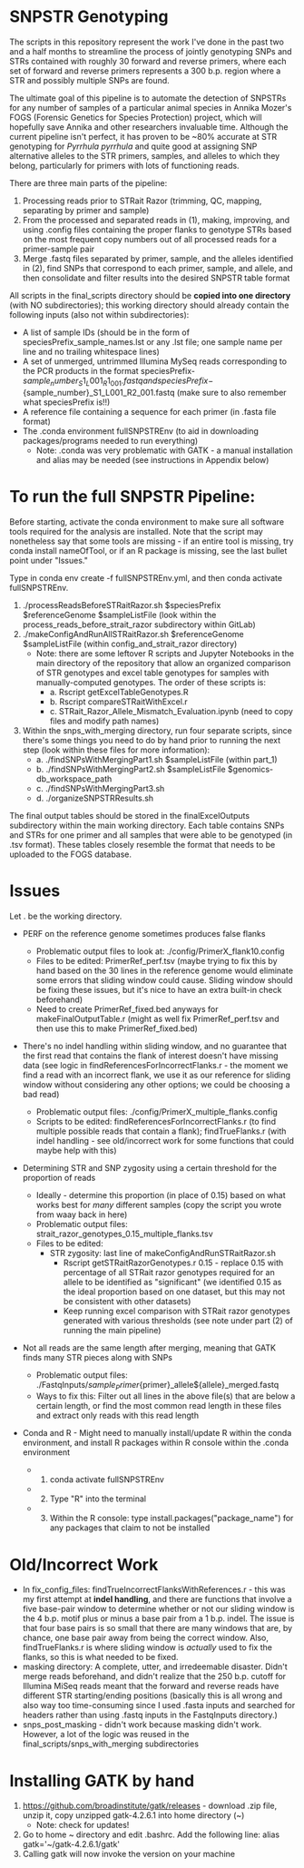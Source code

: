 # SNPSTR Genotyping

The scripts in this repository represent the work I've done in the past two and a half months to streamline the process of jointly genotyping SNPs and STRs contained with roughly 30 forward and reverse primers, where each set of forward and reverse primers represents a 300 b.p. region where a STR and possibly multiple SNPs are found.

The ultimate goal of this pipeline is to automate the detection of SNPSTRs for any number of samples of a particular animal species in Annika Mozer's FOGS (Forensic Genetics for Species Protection) project, which will hopefully save Annika and other researchers invaluable time. Although the current pipeline isn't perfect, it has proven to be ~80% accurate at STR genotyping for *Pyrrhula pyrrhula* and quite good at assigning SNP alternative alleles to the STR primers, samples, and alleles to which they belong, particularly for primers with lots of functioning reads. 

There are three main parts of the pipeline:
1. Processing reads prior to STRait Razor (trimming, QC, mapping, separating by primer and sample)
2. From the processed and separated reads in (1), making, improving, and using .config files containing the proper flanks to genotype STRs based on the most frequent copy numbers out of all processed reads for a primer-sample pair
3. Merge .fastq files separated by primer, sample, and the alleles identified in (2), find SNPs that correspond to each primer, sample, and allele, and then consolidate and filter results into the desired SNPSTR table format

All scripts in the final_scripts directory should be **copied into one directory** (with NO subdirectories); this working directory should already contain the following inputs (also not within subdirectories):
* A list of sample IDs (should be in the form of speciesPrefix_sample_names.lst or any .lst file; one sample name per line and no trailing whitespace lines)
* A set of unmerged, untrimmed Illumina MySeq reads corresponding to the PCR products in the format speciesPrefix-${sample_number}_S1_L001_R1_001.fastq and speciesPrefix-${sample_number}_S1_L001_R2_001.fastq (make sure to also remember what speciesPrefix is!!)
* A reference file containing a sequence for each primer (in .fasta file format)
* The .conda environment fullSNPSTREnv (to aid in downloading packages/programs needed to run everything)
    * Note: .conda was very problematic with GATK - a manual installation and alias may be needed (see instructions in Appendix below)


# To run the full SNPSTR Pipeline:
Before starting, activate the conda environment to make sure all software tools required for the analysis are installed. Note that the script may nonetheless say that some tools are missing - if an entire tool is missing, try conda install nameOfTool, or if an R package is missing, see the last bullet point under "Issues."

Type in conda env create -f fullSNPSTREnv.yml, and then conda activate fullSNPSTREnv.

1. ./processReadsBeforeSTRaitRazor.sh $speciesPrefix $referenceGenome $sampleListFile (look within the process_reads_before_strait_razor subdirectory within GitLab)
2. ./makeConfigAndRunAllSTRaitRazor.sh $referenceGenome $sampleListFile (within config_and_strait_razor directory)
    * Note: there are some leftover R scripts and Jupyter Notebooks in the main directory of the repository that allow an organized comparison of STR genotypes and excel table genotypes for samples with manually-computed genotypes. The order of these scripts is:
        * a. Rscript getExcelTableGenotypes.R
        * b. Rscript compareSTRaitWithExcel.r
        * c. STRait_Razor_Allele_Mismatch_Evaluation.ipynb (need to copy files and modify path names)
3. Within the snps_with_merging directory, run four separate scripts, since there's some things you need to do by hand prior to running the next step (look within these files for more information):
    * a. ./findSNPsWithMergingPart1.sh $sampleListFile (within part_1)
    * b. ./findSNPsWithMergingPart2.sh $sampleListFile $genomics-db_workspace_path
    * c.  ./findSNPsWithMergingPart3.sh
    * d. ./organizeSNPSTRResults.sh

The final output tables should be stored in the finalExcelOutputs subdirectory within the main working directory. Each table contains SNPs and STRs for one primer and all samples that were able to be genotyped (in .tsv format). These tables closely resemble the format that needs to be uploaded to the FOGS database.

# Issues

Let . be the working directory.

* PERF on the reference genome sometimes produces false flanks
    * Problematic output files to look at: ./config/PrimerX_flank10.config
    * Files to be edited: PrimerRef_perf.tsv (maybe trying to fix this by hand based on the 30 lines in the reference genome would eliminate some errors that sliding window could cause. Sliding window should be fixing these issues, but it's nice to have an extra built-in check beforehand)
    * Need to create PrimerRef_fixed.bed anyways for makeFinalOutputTable.r (might as well fix PrimerRef_perf.tsv and then use this to make PrimerRef_fixed.bed)

* There's no indel handling within sliding window, and no guarantee that the first read that contains the flank of interest doesn't have missing data (see logic in findReferencesForIncorrectFlanks.r - the moment we find a read with an incorrect flank, we use it as our reference for sliding window without considering any other options; we could be choosing a bad read)
    * Problematic output files: ./config/PrimerX_multiple_flanks.config
    * Scripts to be edited: findReferencesForIncorrectFlanks.r (to find multiple possible reads that contain a flank); findTrueFlanks.r (with indel handling - see old/incorrect work for some functions that could maybe help with this)
    
* Determining STR and SNP zygosity using a certain threshold for the proportion of reads
    * Ideally - determine this proportion (in place of 0.15) based on what works best for *many* different samples (copy the script you wrote from waay back in here)
    * Problematic output files: strait_razor_genotypes_0.15_multiple_flanks.tsv
    * Files to be edited: 
        * STR zygosity: last line of makeConfigAndRunSTRaitRazor.sh
            * Rscript getSTRaitRazorGenotypes.r 0.15 - replace 0.15 with percentage of all STRait razor genotypes required for an allele to be identified as "significant" (we identified 0.15 as the ideal proportion based on one dataset, but this may not be consistent with other datasets)
            * Keep running excel comparison with STRait razor genotypes generated with various thresholds (see note under part (2) of running the main pipeline)


* Not all reads are the same length after merging, meaning that GATK finds many STR pieces along with SNPs
    * Problematic output files: ./FastqInputs/${sample}_Primer${primer}_allele${allele}_merged.fastq
    * Ways to fix this: Filter out all lines in the above file(s) that are below a certain length, or find the most common read length in these files and extract only reads with this read length 

* Conda and R - Might need to manually install/update R within the conda environment, and install R packages within R console within the .conda environment
    * 1. conda activate fullSNPSTREnv
    * 2. Type "R" into the terminal
    * 3. Within the R console: type install.packages("package_name") for any packages that claim to not be installed


# Old/Incorrect Work
* In fix_config_files: findTrueIncorrectFlanksWithReferences.r	- this was my first attempt at **indel handling**, and there are functions that involve a five base-pair window to determine whether or not our sliding window is the 4 b.p. motif plus or minus a base pair from a 1 b.p. indel. The issue is that four base pairs is so small that there are many windows that are, by chance, one base pair away from being the correct window. Also, findTrueFlanks.r is where sliding window is *actually* used to fix the flanks, so this is what needed to be fixed.
* masking directory: A complete, utter, and irredeemable disaster. Didn't merge reads beforehand, and didn't realize that the 250 b.p. cutoff for Illumina MiSeq reads meant that the forward and reverse reads have different STR starting/ending positions (basically this is all wrong and also way too time-consuming since I used .fasta inputs and searched for headers rather than using .fastq inputs in the FastqInputs directory.)
* snps_post_masking - didn't work because masking didn't work. However, a lot of the logic was reused in the final_scripts/snps_with_merging subdirectories

# Installing GATK by hand
1. https://github.com/broadinstitute/gatk/releases - download .zip file, unzip it, copy unzipped gatk-4.2.6.1 into home directory (~) 
    * Note: check for updates!
2. Go to home ~ directory and edit .bashrc. Add the following line: alias gatk='~/gatk-4.2.6.1/gatk'
3. Calling gatk will now invoke the version on your machine

